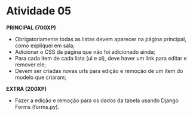 # Atividade 05

**PRINCIPAL (700XP)**
- Obrigatoriamente todas as listas devem aparecer na página principal, como expliquei em sala;
- Adicionar o CSS da página que não foi adicionado ainda;
- Para cada item de cada lista (ul e ol), deve haver um link para editar e remover ele;
- Devem ser criadas novas urls para edição e remoção de um item do modelo que criaram;

**EXTRA (200XP)**
- Fazer a edição e remoção para os dados da tabela usando Django Forms (forms.py).